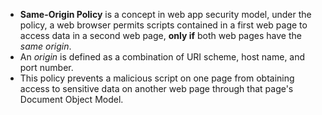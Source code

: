 - **Same-Origin Policy** is a concept in web app security model, under the policy, a web browser permits scripts contained in a first web page to access data in a second web page, **only if** both web pages have the *same origin*.
- An *origin* is defined as a combination of URI scheme, host name, and port number.
- This policy prevents a malicious script on one page from obtaining access to sensitive data on another web page through that page's Document Object Model.